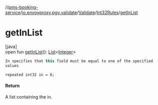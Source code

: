 //[pms-booking-service](../../../../index.md)/[io.envoyproxy.pgv.validate](../../index.md)/[Validate](../index.md)/[Int32Rules](index.md)/[getInList](get-in-list.md)

# getInList

[java]\
open fun [getInList](get-in-list.md)(): [List](https://docs.oracle.com/en/java/javase/23/docs/api/java.base/java/util/List.html)&lt;[Integer](https://docs.oracle.com/en/java/javase/23/docs/api/java.base/java/lang/Integer.html)&gt;

```kotlin
In specifies that this field must be equal to one of the specified
values

```
`repeated int32 in = 6;`

#### Return

A list containing the in.